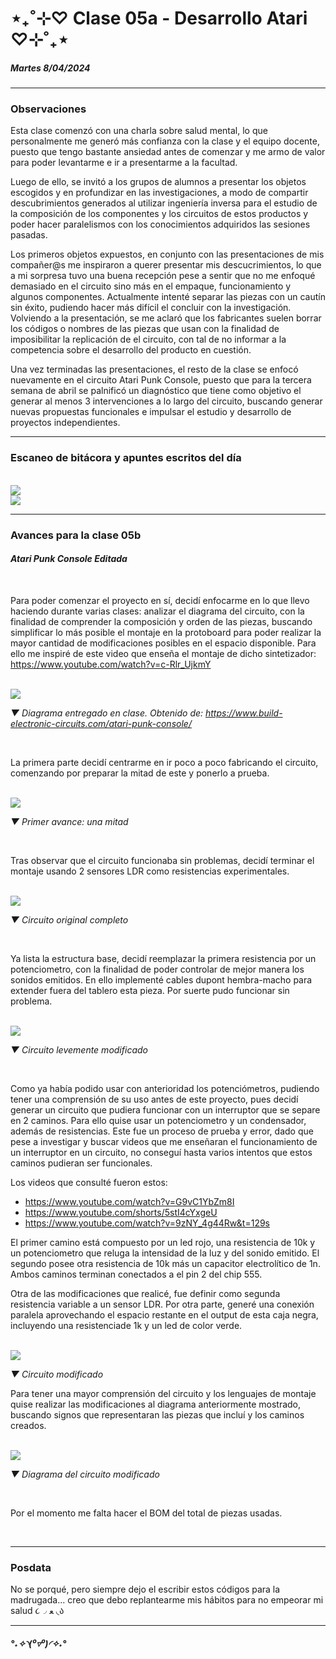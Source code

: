 # ⋆₊˚⊹♡ Clase 05a - Desarrollo Atari ♡⊹˚₊⋆

##### _Martes 8/04/2024_

***

### Observaciones

<!---Recordar para programar "md" (markdown): 
- https://github.com/adam-p/markdown-here/wiki/Markdown-Cheatsheet 
- https://www.markdownguide.org/basic-syntax/
- El Domingo 30 de marzo cumplí 25... no se porqué me gustaría sentirme orgullosa de ello, que se me reconociera --->
Esta clase comenzó con una charla sobre salud mental, lo que personalmente me generó más confianza con la clase y el equipo docente, puesto que tengo bastante ansiedad antes de comenzar y me armo de valor para poder levantarme e ir a presentarme a la facultad.

Luego de ello, se invitó a los grupos de alumnos a presentar los objetos escogidos y en profundizar en las investigaciones, a modo de compartir descubrimientos generados al utilizar ingeniería inversa para el estudio de la composición de los componentes y los circuitos de estos productos y poder hacer paralelismos con los conocimientos adquiridos las sesiones pasadas.

Los primeros objetos expuestos, en conjunto con las presentaciones de mis compañer@s me inspiraron a querer presentar mis descucrimientos, lo que a mi sorpresa tuvo una buena recepción pese a sentir que no me enfoqué demasiado en el circuito sino más en el empaque, funcionamiento y algunos componentes. Actualmente intenté separar las piezas con un cautín sin éxito, pudiendo hacer más difícil el concluir con la investigación. Volviendo a la presentación, se me aclaró que los fabricantes suelen borrar los códigos o nombres de las piezas que usan con la finalidad de imposibilitar la replicación de el circuito, con tal de no informar a la competencia sobre el desarrollo del producto en cuestión.

Una vez terminadas las presentaciones, el resto de la clase se enfocó nuevamente en el circuito Atari Punk Console, puesto que para la tercera semana de abril se palnificó un diagnóstico que tiene como objetivo el generar al menos 3 intervenciones a lo largo del circuito, buscando generar nuevas propuestas funcionales e impulsar el estudio y desarrollo de proyectos independientes.

***

### Escaneo de bitácora y apuntes escritos del día

<br>
<img src="./image/001-11.04.jpg">
<br>
<img src="./image/002-11.04.jpg">
<br>

***

### Avances para la clase 05b

#### _Atari Punk Console Editada_

<br>

Para poder comenzar el proyecto en sí, decidí enfocarme en lo que llevo haciendo durante varias clases: analizar el diagrama del circuito, con la finalidad de comprender la composición y orden de las piezas, buscando simplificar lo más posible el montaje en la protoboard para poder realizar la mayor cantidad de modificaciones posibles en el espacio disponible. Para ello me inspiré de este video que enseña el montaje de dicho sintetizador: <https://www.youtube.com/watch?v=c-Rlr_UjkmY>

<br>

<img src="./image/003-11.04.png">

_▼ Diagrama entregado en clase. Obtenido de: <https://www.build-electronic-circuits.com/atari-punk-console/>_

<br>

La primera parte decidí centrarme en ir poco a poco fabricando el circuito, comenzando por preparar la mitad de este y ponerlo a prueba.

<br>

<img src="./image/005-11.04.jpg">

_▼ Primer avance: una mitad_

<br>

Tras observar que el circuito funcionaba sin problemas, decidí terminar el montaje usando 2 sensores LDR como resistencias experimentales.

<br>

<img src="./image/006-11.04.jpg">

_▼ Circuito original completo_

<br>

Ya lista la estructura base, decidí reemplazar la primera resistencia por un potenciometro, con la finalidad de poder controlar de mejor manera los sonidos emitidos. En ello implementé cables dupont hembra-macho para extender fuera del tablero esta pieza. Por suerte pudo funcionar sin problema.

<br>

<img src="./image/007-11.04.jpg">

_▼ Circuito levemente modificado_

<br>

Como ya había podido usar con anterioridad los potenciómetros, pudiendo tener una comprensión de su uso antes de este proyecto, pues decidí generar un circuito que pudiera funcionar con un interruptor que se separe en 2 caminos. Para ello quise usar un potenciometro y un condensador, además de resistencias. Este fue un proceso de prueba y error, dado que pese a investigar y buscar videos que me enseñaran el funcionamiento de un interruptor en un circuito, no conseguí hasta varios intentos que estos caminos pudieran ser funcionales.

Los videos que consulté fueron estos:

- <https://www.youtube.com/watch?v=G9vC1YbZm8I>
- <https://www.youtube.com/shorts/5stI4cYxgeU>
- <https://www.youtube.com/watch?v=9zNY_4g44Rw&t=129s>

El primer camino está compuesto por un led rojo, una resistencia de 10k y un potenciometro que reluga la intensidad de la luz y del sonido emitido.
El segundo posee otra resistencia de 10k más un capacitor electrolítico de 1n. Ambos caminos terminan conectados a el pin 2 del chip 555.

Otra de las modificaciones que realicé, fue definir como segunda resistencia variable a un sensor LDR.
Por otra parte, generé una conexión paralela aprovechando el espacio restante en el output de esta caja negra, incluyendo una resistenciade 1k y un led de color verde.

<br>

<img src="./image/008-11.04.jpg">

_▼ Circuito modificado_

Para tener una mayor comprensión del circuito y los lenguajes de montaje quise realizar las modificaciones al diagrama anteriormente mostrado, buscando signos que representaran las piezas que incluí y los caminos creados.

<br>

<img src="./image/004-11.04.png">

_▼ Diagrama del circuito modificado_

<br>

Por el momento me falta hacer el BOM del total de piezas usadas.

<br>

***

### Posdata

No se porqué, pero siempre dejo el escribir estos códigos para la madrugada... creo que debo replantearme mis hábitos para no empeorar mi salud ૮◞ ﻌ ◟ა

***

##### _°˖✧◝(⁰▿⁰)◜✧˖°_
